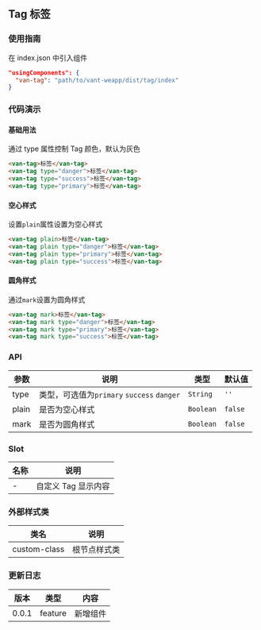 ## Tag 标签

### 使用指南

在 index.json 中引入组件
```json
"usingComponents": {
  "van-tag": "path/to/vant-weapp/dist/tag/index"
}
```

### 代码演示

#### 基础用法
通过 type 属性控制 Tag 颜色，默认为灰色

```html
<van-tag>标签</van-tag>
<van-tag type="danger">标签</van-tag>
<van-tag type="success">标签</van-tag>
<van-tag type="primary">标签</van-tag>
```

#### 空心样式
设置`plain`属性设置为空心样式

```html
<van-tag plain>标签</van-tag>
<van-tag plain type="danger">标签</van-tag>
<van-tag plain type="primary">标签</van-tag>
<van-tag plain type="success">标签</van-tag>
```

#### 圆角样式
通过`mark`设置为圆角样式

```html
<van-tag mark>标签</van-tag>
<van-tag mark type="danger">标签</van-tag>
<van-tag mark type="primary">标签</van-tag>
<van-tag mark type="success">标签</van-tag>
```

### API

| 参数 | 说明 | 类型 | 默认值 |
|-----------|-----------|-----------|-------------|
| type | 类型，可选值为`primary` `success` `danger` | `String` | `''`|
| plain | 是否为空心样式 | `Boolean` | `false` |
| mark | 是否为圆角样式 | `Boolean` | `false` |

### Slot

| 名称 | 说明 |
|-----------|-----------|
| - | 自定义 Tag 显示内容 |

### 外部样式类

| 类名 | 说明 |
|-----------|-----------|
| custom-class | 根节点样式类 |

### 更新日志

| 版本 | 类型 | 内容 |
|-----------|-----------|-----------|
| 0.0.1 | feature | 新增组件 |
